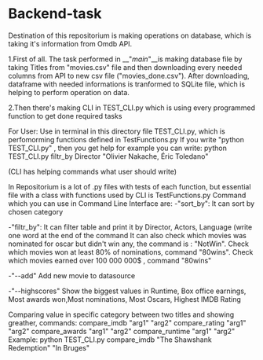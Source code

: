 # Backend-task
Destination of this repositorium is making operations on database, which is taking it's information from Omdb API.

1.First of all. The task performed in __"_main_"__is making database file by taking Titles from "movies.csv" file and then downloading every needed columns from API to new csv file ("movies_done.csv"). After downloading, dataframe with needed informations is tranformed to SQLite file, which is helping to perform operation on data.

2.Then there's making CLI in TEST_CLI.py which is using every programmed function to get done required tasks


For User:
Use in terminal in this directory file TEST_CLI.py, which is perfomorming functions defined in TestFunctions.py
If you write "python TEST_CLI.py" , then you get help
for example you can write: python TEST_CLI.py filtr_by Director "Olivier Nakache, Éric Toledano"


(CLI has helping commands what user should write)

In Repositorium is a lot of .py files with tests of each function, but essential file with a class with functions used by CLI is TestFunctions.py
Command which you can use in Command Line Interface are:
-"sort_by":
It can sort by chosen category

-"filtr_by":
It can filter table and print it by Director, Actors, Language (write one word at the end of the command
    It can also check which movies was nominated for oscar but didn't win any, the command is : "NotWin". 
    Check which movies won at least 80% of nominations, command "80wins".
    Check which movies earned over 100 000 000$ , command "80wins"
    
-"--add"
    Add new movie to datasource

-"--highscores"
    Show the biggest values in Runtime, Box office earnings, Most awards won,Most nominations, Most Oscars, Highest IMDB Rating


Comparing value in specific category between two titles and showing greather, commands:
compare_imdb "arg1" "arg2"
compare_rating "arg1" "arg2"
compare_awards "arg1" "arg2"
compare_runtime "arg1" "arg2"
Example: python TEST_CLI.py compare_imdb "The Shawshank Redemption" "In Bruges"


